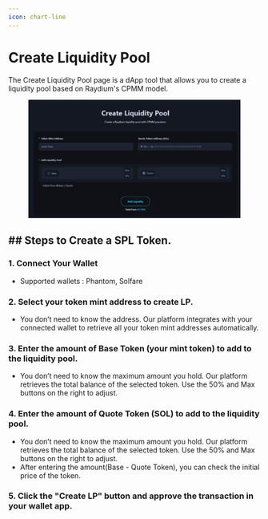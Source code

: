 ```yaml
---
icon: chart-line
---
```


# Create Liquidity Pool

The Create Liquidity Pool page is a dApp tool that allows you to create a liquidity pool based on Raydium's CPMM model.

<figure><img src="../.gitbook/assets/create_lp.png" alt=""><figcaption></figcaption></figure>

## ## Steps to Create a SPL Token.

### 1. Connect Your Wallet

* Supported wallets : Phantom, Solfare

### 2. Select your token mint address to create LP.

* You don’t need to know the address. Our platform integrates with your connected wallet to retrieve all your token mint addresses automatically.

### 3. Enter the amount of Base Token (your mint token) to add to the liquidity pool.

* You don’t need to know the maximum amount you hold. Our platform retrieves the total balance of the selected token. Use the 50% and Max buttons on the right to adjust.

### 4. Enter the amount of Quote Token (SOL) to add to the liquidity pool.

* You don’t need to know the maximum amount you hold. Our platform retrieves the total balance of the selected token. Use the 50% and Max buttons on the right to adjust.
* After entering the amount(Base - Quote Token), you can check the initial price of the token.

### 5. Click the "Create LP" button and approve the transaction in your wallet app.
